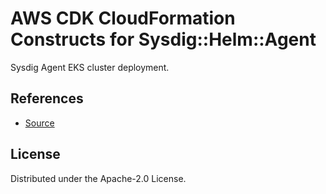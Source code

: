 # AWS CDK CloudFormation Constructs for Sysdig::Helm::Agent

Sysdig Agent EKS cluster deployment.

## References

* [Source](https://github.com/sysdiglabs/cloudformation-resource-providers.git)

## License

Distributed under the Apache-2.0 License.

